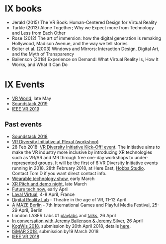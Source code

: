 # IX books

- Jerald (2015) The VR Book: Human-Centered Design for Virtual Reality
- Turkle (2013) Alone Together; Why we Expect more from Technology and Less from Each Other
- Rose (2012) The art of immersion: how the digital generation is remaking Hollywood, Madison Avenue, and the way we tell stories
- Bolter et al. (2003) Windows and Mirrors: Interaction Design, Digital Art, and the Myth of Transparency
- Bailenson (2018) Experience on Demand: What Virtual Reality Is, How It Works, and What It Can Do

# IX Events

+ [VR World](https://vrworldevent.com/), late May
+ [Soundstack 2019](http://angelamcarthur.com/soundstack-2019/)
+ [IEEE VR 2019](http://ieeevr.org/2019/)

## Past events

+ [Soundstack 2018](http://angelamcarthur.com/soundstack-2018/)
+ [VR Diversity Initiative at Plexal (workshop)](https://vrdi.uk/)
+ 28 Feb 2018: [VR Diversity Initiative Kick-Off! event](https://www.vrfocus.com/2018/02/vr-diversity-initiative-launches-2018-campaign/). The initiative aims to make the VR industry more inclusive by introducing XR technologies such as VR/AR and MR through free one-day workshops to under-represented groups. It will be the first of 6 VR Diversity Initiative events running in 2018. 28th February 2018, at Here East, [Hobbs Studio](https://hobsstudio.com/). Contact Tom D if you want direct contact info.
+ [Wearable technology show](http://www.wearabletechnologyshow.net/), early March
+ [XR Pitch and demo night](https://www.eventbrite.com/e/xr-pitch-demo-night-tickets-42524910151?mc_cid=c8ef444ab1&mc_eid=eafc0302ed), late March
+ [Future tech now](https://www.virtualrealityshow.co.uk/), early April
+ [Laval Virtual](https://www.laval-virtual.org/),  4-8 April, France
+ [Digital Reality Lab](https://www.curiousdirective.com/whowerelookingfor/) - Theatre in the age of VR, 11-12 April
+ [A MAZE Berlin](http://www.amaze-berlin.de/) - 7th International Games and Playful Media Festival, 25-29 April, Berlin
+ London LASER Labs #1 [playlabs](https://www.eventbrite.co.uk/e/london-laser-labs-1-virtual-imaginaries-part-1-playlab-500pm-615pm-tickets-43038116164) and [talks](https://www.eventbrite.co.uk/e/london-laser-labs-1-virtual-imaginaries-part-2-talks-7pm-9pm-tickets-45102311227), 26 April
+ [In conversation with Jeremy Bailenson & Jeremy Silver](https://www.eventbrite.co.uk/e/in-conversation-with-jeremy-bailenson-jeremy-silver-registration-44450926919), 26 April
+ [KogWis 2018](https://www.tu-darmstadt.de/kogwis2018/kogwis_1/index.en.jsp), submission by 20th April 2018, details [here](http://www.gk-ev.de/?cat=5&lang=en#post-1964).
+ [ISMAR 2018](https://ismar2018.org/), submission by19 March 2018
+ [IEEE VR 2018](http://www.ieeevr.org/2018)
